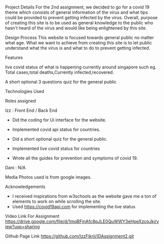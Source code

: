 Project Details
For the 2nd assignment, we decided to go for a covid 19 theme which consists of general information of the virus and what tips could be provided to prevent getting infected by the virus. Overall, purpose of creating this site is to be used as general knowledge to the public who hasn't heard of the virus and would like being enlightened by this site.

Design Process
This website is focused towards general public no matter what age. What we want to achieve from creating this site is to let public understand what the virus is and what to do to prevent getting infected.

Features

live covid status of what is happening currently around singapore such eg. Total cases,total deaths,Currently infected,recovered.

A short optional 3 questions quiz for the general public

Technologies Used

Roles assigned

Izz :
Front End / Back End

- Did the coding for Ui interface for the website.
- Implemented covid api status for countries.

- Did a short optional quiz for the general public.
- Implemented live covid status for countries
- Wrote all the guides for prevention and symptoms of covid 19.

Dani :
N/A

Media
Photos used is from google images.

Acknowledgements

- I received inspirations from w3schools as the website gave me a ton of elements to work on while scrolling the site.
- Used https://covid19api.com for implementing the live status

Video Link For Assignment
https://drive.google.com/file/d/1mqBFjnAfc8pJLE0QuWWY3eHpeXzcpJkj/view?usp=sharing


Github Page Link
https://github.com/IzzFikrii/IDAssignment2.git 
